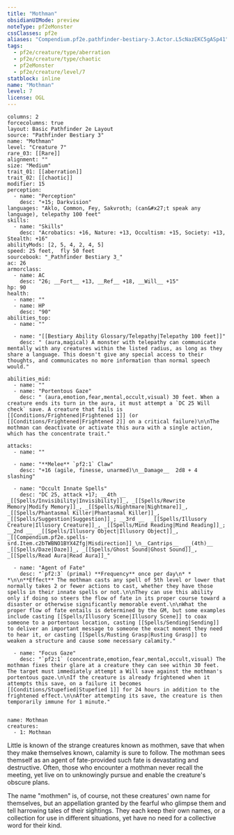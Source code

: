 ```yaml
---
title: "Mothman"
obsidianUIMode: preview
noteType: pf2eMonster
cssClasses: pf2e
aliases: "Compendium.pf2e.pathfinder-bestiary-3.Actor.L5cNazEKC5gASp41" 
tags:
  - pf2e/creature/type/aberration
  - pf2e/creature/type/chaotic
  - pf2eMonster
  - pf2e/creature/level/7
statblock: inline
name: "Mothman"
level: 7
license: OGL
---
```


```statblock
columns: 2
forcecolumns: true
layout: Basic Pathfinder 2e Layout
source: "Pathfinder Bestiary 3"
name: "Mothman"
level: "Creature 7"
rare_03: [[Rare]]
alignment: ""
size: "Medium"
trait_01: [[aberration]]
trait_02: [[chaotic]]
modifier: 15
perception:
  - name: "Perception"
    desc: "+15; Darkvision"
languages: "Aklo, Common, Fey, Sakvroth; (can&#x27;t speak any language), telepathy 100 feet"
skills:
  - name: "Skills"
    desc: "Acrobatics: +16, Nature: +13, Occultism: +15, Society: +13, Stealth: +16"
abilityMods: [2, 5, 4, 2, 4, 5]
speed: 25 feet,  fly 50 feet
sourcebook: "_Pathfinder Bestiary 3_"
ac: 26
armorclass:
  - name: AC
    desc: "26; __Fort__ +13, __Ref__ +18, __Will__ +15"
hp: 90
health:
  - name: ""
  - name: HP
    desc: "90"
abilities_top:
  - name: ""

  - name: "[[Bestiary Ability Glossary/Telepathy|Telepathy 100 feet]]"
    desc: " (aura,magical) A monster with telepathy can communicate mentally with any creatures within the listed radius, as long as they share a language. This doesn't give any special access to their thoughts, and communicates no more information than normal speech would."

abilities_mid:
  - name: ""
  - name: "Portentous Gaze"
    desc: " (aura,emotion,fear,mental,occult,visual) 30 feet. When a creature ends its turn in the aura, it must attempt a `DC 25 Will check` save. A creature that fails is [[Conditions/Frightened|Frightened 1]] (or [[Conditions/Frightened|Frightened 2]] on a critical failure)\n\nThe mothman can deactivate or activate this aura with a single action, which has the concentrate trait."

attacks:
  - name: ""

  - name: "**Melee** `pf2:1` Claw"
    desc: "+16 (agile, finesse, unarmed)\n__Damage__  2d8 + 4 slashing"

  - name: "Occult Innate Spells"
    desc: "DC 25, attack +17; __4th __  _[[Spells/Invisibility|Invisibility]]_, _[[Spells/Rewrite Memory|Modify Memory]]_, _[[Spells/Nightmare|Nightmare]]_, _[[Spells/Phantasmal Killer|Phantasmal Killer]]_, _[[Spells/Suggestion|Suggestion]]_; __3rd __  _[[Spells/Illusory Creature|Illusory Creature]]_, _[[Spells/Mind Reading|Mind Reading]]_; __2nd __  _[[Spells/Illusory Object|Illusory Object]]_, _[[Compendium.pf2e.spells-srd.Item.c2bTWBNO1BYX4Zfg|Misdirection]]_\n__Cantrips__  __(4th)__ _[[Spells/Daze|Daze]]_, _[[Spells/Ghost Sound|Ghost Sound]]_, _[[Spells/Read Aura|Read Aura]]_"

  - name: "Agent of Fate"
    desc: "`pf2:3` (primal) **Frequency** once per day\n* * *\n\n**Effect** The mothman casts any spell of 5th level or lower that normally takes 2 or fewer actions to cast, whether they have those spells in their innate spells or not.\n\nThey can use this ability only if doing so steers the flow of fate in its proper course toward a disaster or otherwise significantly memorable event.\n\nWhat the proper flow of fate entails is determined by the GM, but some examples include casting [[Spells/Illusory Scene|Illusory Scene]] to coax someone to a portentous location, casting [[Spells/Sending|Sending]] to deliver an important message to someone the exact moment they need to hear it, or casting [[Spells/Rusting Grasp|Rusting Grasp]] to weaken a structure and cause some necessary calamity."

  - name: "Focus Gaze"
    desc: "`pf2:1` (concentrate,emotion,fear,mental,occult,visual) The mothman fixes their glare at a creature they can see within 30 feet. The target must immediately attempt a Will save against the mothman's portentous gaze.\n\nIf the creature is already frightened when it attempts this save, on a failure it becomes [[Conditions/Stupefied|Stupefied 1]] for 24 hours in addition to the frightened effect.\n\nAfter attempting its save, the creature is then temporarily immune for 1 minute."
 
```

```encounter-table
name: Mothman
creatures:
  - 1: Mothman
```



Little is known of the strange creatures known as mothmen, save that when they make themselves known, calamity is sure to follow. The mothman sees themself as an agent of fate-provided such fate is devastating and destructive. Often, those who encounter a mothman never recall the meeting, yet live on to unknowingly pursue and enable the creature's obscure plans.

The name "mothmen" is, of course, not these creatures' own name for themselves, but an appellation granted by the fearful who glimpse them and tell harrowing tales of their sightings. They each keep their own names, or a collection for use in different situations, yet have no need for a collective word for their kind.
